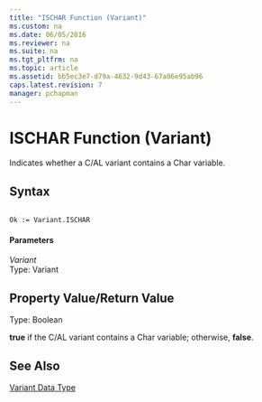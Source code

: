 ```yaml
---
title: "ISCHAR Function (Variant)"
ms.custom: na
ms.date: 06/05/2016
ms.reviewer: na
ms.suite: na
ms.tgt_pltfrm: na
ms.topic: article
ms.assetid: bb5ec3e7-d79a-4632-9d43-67a06e95ab96
caps.latest.revision: 7
manager: pchapman
---
```

# ISCHAR Function (Variant)
Indicates whether a C\/AL variant contains a Char variable.  
  
## Syntax  
  
```  
  
Ok := Variant.ISCHAR  
```  
  
#### Parameters  
 *Variant*  
 Type: Variant  
  
## Property Value\/Return Value  
 Type: Boolean  
  
 **true** if the C\/AL variant contains a Char variable; otherwise, **false**.  
  
## See Also  
 [Variant Data Type](../dynamics-nav/Variant-Data-Type.md)